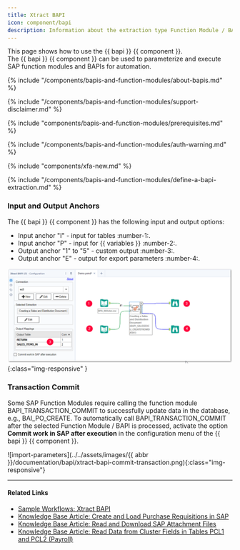 ```yaml
---
title: Xtract BAPI
icon: component/bapi
description: Information about the extraction type Function Module / BAPI
---
```


This page shows how to use the {{ bapi }} {{ component }}.<br>
The {{ bapi }} {{ component }} can be used to parameterize and execute SAP function modules and BAPIs for automation.

{% include "/components/bapis-and-function-modules/about-bapis.md" %}

{% include "/components/bapis-and-function-modules/support-disclaimer.md" %}

{% include "components/bapis-and-function-modules/prerequisites.md" %}

{% include "/components/bapis-and-function-modules/auth-warning.md" %}

{% include "components/xfa-new.md"  %}

{% include "/components/bapis-and-function-modules/define-a-bapi-extraction.md" %}

### Input and Output Anchors

The {{ bapi }} {{ component }} has the following input and output options:
- Input anchor "I" - input for tables :number-1:.
- Input anchor "P" - input for {{ variables }} :number-2:.
- Output anchor "1" to "5" - custom output :number-3:.
- Output anchor "E" - output for export parameters :number-4:.

![bapi-input](../../assets/images/xfa/documentation/bapi/bapi-input.png){:class="img-responsive" }

### Transaction Commit
Some SAP Function Modules require calling the function module BAPI_TRANSACTION_COMMIT to successfully update data in the database, e.g., BAI_PO_CREATE. 
To automatically call BAPI_TRANSACTION_COMMIT after the selected Function Module / BAPI is processed, activate the option **Commit work in SAP after execution** in the configuration menu of the {{ bapi }} {{ component }}.

![import-parameters](../../assets/images/{{ abbr }}/documentation/bapi/xtract-bapi-commit-transaction.png){:class="img-responsive"}

****
#### Related Links
- [Sample Workflows: Xtract BAPI](../../sample-workflows.md/#xtract-bapi)
- [Knowledge Base Article: Create and Load Purchase Requisitions in SAP](../../knowledge-base/create-and-load-purchase-requisitions-in-sap.md)
- [Knowledge Base Article: Read and Download SAP Attachment Files](../../knowledge-base/read-sap-attachment-files.md)
- [Knowledge Base Article: Read Data from Cluster Fields in Tables PCL1 and PCL2 (Payroll)](../../knowledge-base/read-data-from-cluster-fields-in-the-tables-pcl1-and-pcl2-payroll.md)
